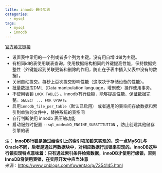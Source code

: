 ```yaml
---
title: innodb 最佳实践
categories:
  - mysql
tags:
  - mysql
  - innodb
---
```


[官方英文链接](https://dev.mysql.com/doc/refman/5.7/en/innodb-best-practices.html)
- 设置表中常用的一个列或者多个列为主键。没有用自增id做为主键。
- 有相同id的表使用联表查询。使用数据结构相同的外键提高性能，保持数据完整性（外键能起到关联更新和删除的作用，防止在子表中插入父表中没有的数据）。
- 关闭自动提交。每秒上百次提交影响性能（这取决于存储设备的性能）。
- 批量数据库DML（Data manipulation language，增删改）操作使用事务。
- 不使用表锁 ```LOCK TABLES``` 。innodb有行级锁，能够提高性能、保证数据完整。```SELECT ... FOR UPDATE```
- 启用```innodb_file_per_table```（默认已启用） 或者通用的表空间存放数据和索引到单独的文件中，替换系统的表空间
- 自行判断使用 innodb 表压缩功能
- 启动服务时配置  ```--sql_mode=NO_ENGINE_SUBSTITUTION``` ，防止创建其他储存引擎的表


注：
**InnoDB行锁是通过给索引上的索引项加锁来实现的，这一点MySQL与Oracle不同，后者是通过再数据块中，对相应数据行加锁来实现的。InnoDB这种行锁实现特点意味着：只有通过索引条件检索数据，innoDB才使用行级锁，否则InnoDB将使用表锁，在实际开发中应当注意**  
来源：https://www.cnblogs.com/fuwentao/p/7354145.html
